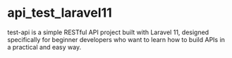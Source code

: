 # api_test_laravel11
test-api is a simple RESTful API project built with Laravel 11, designed specifically for beginner developers who want to learn how to build APIs in a practical and easy way.
